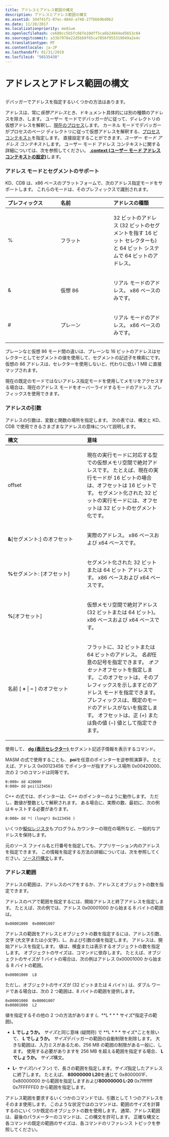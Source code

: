 ```yaml
---
title: アドレスとアドレス範囲の構文
description: アドレスとアドレス範囲の構文
ms.assetid: 3d4f41f1-07ec-484d-a748-27fbbb9bd0b2
ms.date: 11/28/2017
ms.localizationpriority: medium
ms.openlocfilehash: ce680cc5b5fc66fe10dff5ca6b24844ed5653c04
ms.sourcegitcommit: a33b7978e22d5bb9f65ca7056f955319049a2e4c
ms.translationtype: MT
ms.contentlocale: ja-JP
ms.lasthandoff: 01/31/2019
ms.locfileid: "56535438"
---
```

# <a name="address-and-address-range-syntax"></a>アドレスとアドレス範囲の構文


## <span id="ddk_address_and_address_range_syntax_dbg"></span><span id="DDK_ADDRESS_AND_ADDRESS_RANGE_SYNTAX_DBG"></span>


デバッガーでアドレスを指定するいくつかの方法はあります。

アドレスは、常に*仮想アドレス*とき、ドキュメント具体的には別の種類のアドレスを除き、します。 ユーザー モードでデバッガーがに従って、ディレクトリの仮想アドレスを解釈し、[現在のプロセス](controlling-processes-and-threads.md)します。 カーネル モードでデバッガーがプロセスのページ ディレクトリに従って仮想アドレスを解釈する、[プロセス コンテキスト](changing-contexts.md#process-context)を指定します。 直接設定することができます、*ユーザー モード アドレス コンテキスト*します。 ユーザー モード アドレス コンテキストに関する詳細については、次を参照してください。 [ **.context (ユーザー モード アドレス コンテキストの設定)**](-context--set-user-mode-address-context-.md)します。

### <a name="span-idaddressmodesandsegmentsupportspanspan-idaddressmodesandsegmentsupportspanaddress-modes-and-segment-support"></a><span id="address_modes_and_segment_support"></span><span id="ADDRESS_MODES_AND_SEGMENT_SUPPORT"></span>アドレス モードとセグメントのサポート

KD、CDB は、x86 ベースのプラットフォームで、次のアドレス指定モードをサポートします。 これらのモードは、そのプレフィックスで識別されます。

<table>
<colgroup>
<col width="33%" />
<col width="33%" />
<col width="33%" />
</colgroup>
<thead>
<tr class="header">
<th align="left">プレフィックス</th>
<th align="left">名前</th>
<th align="left">アドレスの種類</th>
</tr>
</thead>
<tbody>
<tr class="odd">
<td align="left"><p>%</p></td>
<td align="left"><p>フラット</p></td>
<td align="left"><p>32 ビットのアドレス (32 ビットのセグメントを指す 16 ビット セレクターも) と 64 ビット システムで 64 ビットのアドレス。</p></td>
</tr>
<tr class="even">
<td align="left"><p>&amp;</p></td>
<td align="left"><p>仮想 86</p></td>
<td align="left"><p>リアル モードのアドレス。 x86 ベースのみです。</p></td>
</tr>
<tr class="odd">
<td align="left"><p>#</p></td>
<td align="left"><p>プレーン</p></td>
<td align="left"><p>リアル モードのアドレス。 x86 ベースのみです。</p></td>
</tr>
</tbody>
</table>

 

プレーンなと仮想 86 モード間の違いは、プレーンな 16 ビットのアドレスはセレクターとしてセグメントの値を使用して、セグメントの記述子を検索にです。 仮想の 86 アドレスは、セレクターを使用しないと、代わりに低い 1 MB に直接マップされます。

現在の既定のモードではないアドレス指定モードを使用してメモリをアクセスする場合は、現在のアドレス モードをオーバーライドするモードのアドレス プレフィックスを使用できます。

### <a name="span-idaddressargumentsspanspan-idaddressargumentsspanaddress-arguments"></a><span id="address_arguments"></span><span id="ADDRESS_ARGUMENTS"></span>アドレスの引数

アドレスの引数は、変数と関数の場所を指定します。 次の表では、構文と KD、CDB で使用できるさまざまなアドレスの意味について説明します。

<table>
<colgroup>
<col width="50%" />
<col width="50%" />
</colgroup>
<thead>
<tr class="header">
<th align="left">構文</th>
<th align="left">意味</th>
</tr>
</thead>
<tbody>
<tr class="odd">
<td align="left"><p>offset</p></td>
<td align="left"><p>現在の実行モードに対応する型での仮想メモリ空間で絶対アドレスです。 たとえば、現在の実行モードが 16 ビットの場合は、オフセットは 16 ビットです。 セグメント化された 32 ビットの実行モードには、オフセットは 32 ビットのセグメント化です。</p></td>
</tr>
<tr class="even">
<td align="left"><p><strong>&amp;</strong>[セグメント:] のオフセット</p></td>
<td align="left"><p>実際のアドレス。 x86 ベースおよび x64 ベースです。</p></td>
</tr>
<tr class="odd">
<td align="left"><p><strong>%</strong>セグメント: [オフセット]</p></td>
<td align="left"><p>セグメント化された 32 ビットまたは 64 ビット アドレスです。 x86 ベースおよび x64 ベースです。</p></td>
</tr>
<tr class="even">
<td align="left"><p><strong>%</strong>[オフセット]</p></td>
<td align="left"><p>仮想メモリ空間で絶対アドレス (32 ビットまたは 64 ビット)。 x86 ベースおよび x64 ベースです。</p></td>
</tr>
<tr class="odd">
<td align="left"><p>名前 [ <strong> +</strong> | <strong>−</strong> ] のオフセット</p></td>
<td align="left"><p>フラットに、32 ビットまたは 64 ビットのアドレス。 <em>名前</em>任意の記号を指定できます。 <em>オフセット</em>オフセットを指定します。 このオフセットは、そのプレフィックスを示しますどのアドレス モードを指定できます。 プレフィックスは、既定のモードのアドレスがないを指定します。 オフセットは、正 (+) または負の値 (−) 値として指定できます。</p></td>
</tr>
</tbody>
</table>

 

使用して、 [ **dg (表示セレクター)** ](dg--display-selector-.md)セグメント記述子情報を表示するコマンド。

MASM の式で使用することも、 **poi**を任意のポインターを逆参照演算子。 たとえば、アドレス 0x00123456 でポインターが指すアドレス場所 0x00420000、次の 2 つのコマンドは同等です。

```dbgcmd
0:000> dd 420000 
0:000> dd poi(123456) 
```

C++ の式では、ポインターは、C++ のポインターのように動作します。 ただし、数値が整数として解釈されます。 ある場合に、実際の数、最初に、次の例はキャストする必要があります。

```dbgcmd
0:000> dd *( (long*) 0x123456 ) 
```

いくつか[擬似レジスタ](pseudo-register-syntax.md)もプログラム カウンターの現在の場所など、一般的なアドレスを保持します。

元のソース ファイル名と行番号を指定しても、アプリケーション内のアドレスを指定できます。 この情報を指定する方法の詳細については、次を参照してください。[ソース行構文](source-line-syntax.md)します。

### <a name="span-idaddressrangesspanspan-idaddressrangesspanaddress-ranges"></a><span id="address_ranges"></span><span id="ADDRESS_RANGES"></span>アドレス範囲

アドレスの範囲は、アドレスのペアをするか、アドレスとオブジェクトの数を指定できます。

アドレスのペアで範囲を指定するには、開始アドレスと終了アドレスを指定します。 たとえば、次の例では、アドレス 0x00001000 から始まる 8 バイトの範囲は。

```dbgcmd
0x00001000  0x00001007
```

アドレスの範囲をアドレスとオブジェクトの数を指定するには、アドレス引数、文字 (大文字または小文字)、L、および引数の値を指定します。 アドレスは、開始アドレスを指定します。 値は、検査または表示するオブジェクトの数を指定します。 オブジェクトのサイズは、コマンドに依存します。 たとえば、オブジェクトのサイズが 1 バイトの場合は、次の例はアドレス 0x00001000 から始まる 8 バイトの範囲。

```dbgcmd
0x00001000  L8
```

ただし、オブジェクトのサイズが (32 ビットまたは 4 バイト) は、ダブル ワードである場合は、次の 2 つ範囲は、8 バイトの範囲を提供します。

```dbgcmd
0x00001000  0x00001007
0x00001000  L2
```

値を指定するその他の 2 つの方法があります (、**L * * * サイズ*指定子の範囲)。

-   **L でしょうか。** *サイズ*と同じ意味 (疑問符) で **L * * * サイズ*ことを除いて、 **L でしょうか。** *サイズ*デバッガーの範囲の自動制限を削除します。 大きな範囲は、入力ミスがあるため、256 MB の範囲の制限がある一般に、します。 使用する必要がありますを 256 MB を超える範囲を指定する場合、 **L でしょうか。** *サイズ*構文。

-   **L-** *サイズ*(ハイフン) で、長さの範囲を指定します。*サイズ*指定したアドレスに終了します。 たとえば、 **80000000 L20**を通じて 0x8000001F、0x80000000 から範囲を指定しますおよび**80000000 L-20** 0x7fffffff 0x7FFFFFE0 から範囲を指定します。

アドレス範囲を要求するいくつかのコマンドでは、引数として 1 つのアドレスをそのまま使用します。 このような状況ではのコマンドは、範囲のサイズを計算するのにいくつか既定のオブジェクトの数を使用します。 通常、アドレス範囲は、最後のパラメーターのコマンドは、この構文を許可します。 正確な構文と各コマンドの既定の範囲のサイズは、各コマンドのリファレンス トピックを参照してください。

 

 





